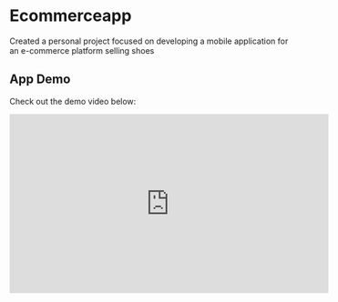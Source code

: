 # Ecommerceapp

Created a personal project focused on developing a mobile application for an e-commerce platform
selling shoes

## App Demo

Check out the demo video below:

<iframe width="560" height="315" src="https://www.youtube.com/embed/b5sWpN6ftUY" frameborder="0" allow="accelerometer; autoplay; encrypted-media; gyroscope; picture-in-picture" allowfullscreen></iframe>
